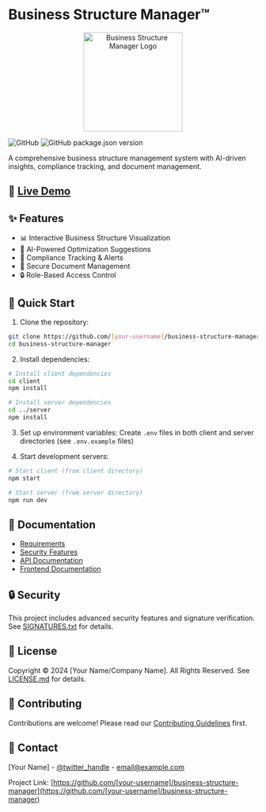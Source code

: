 # Business Structure Manager™

<p align="center">
  <img src="client/public/logo.png" alt="Business Structure Manager Logo" width="200"/>
</p>

![GitHub](https://img.shields.io/github/license/[your-username]/business-structure-manager)
![GitHub package.json version](https://img.shields.io/github/package-json/v/[your-username]/business-structure-manager)

A comprehensive business structure management system with AI-driven insights, compliance tracking, and document management.

## 🌟 [Live Demo](https://[your-username].github.io/business-structure-manager)

## ✨ Features

- 📊 Interactive Business Structure Visualization
- 🤖 AI-Powered Optimization Suggestions
- 📝 Compliance Tracking & Alerts
- 📁 Secure Document Management
- 🔒 Role-Based Access Control

## 🚀 Quick Start

1. Clone the repository:
```bash
git clone https://github.com/[your-username]/business-structure-manager.git
cd business-structure-manager
```

2. Install dependencies:
```bash
# Install client dependencies
cd client
npm install

# Install server dependencies
cd ../server
npm install
```

3. Set up environment variables:
Create `.env` files in both client and server directories (see `.env.example` files)

4. Start development servers:
```bash
# Start client (from client directory)
npm start

# Start server (from server directory)
npm run dev
```

## 📖 Documentation

- [Requirements](REQUIREMENTS.md)
- [Security Features](SIGNATURES.txt)
- [API Documentation](server/README.md)
- [Frontend Documentation](client/README.md)

## 🔒 Security

This project includes advanced security features and signature verification. See [SIGNATURES.txt](SIGNATURES.txt) for details.

## 📄 License

Copyright © 2024 [Your Name/Company Name]. All Rights Reserved.
See [LICENSE.md](LICENSE.md) for details.

## 🤝 Contributing

Contributions are welcome! Please read our [Contributing Guidelines](CONTRIBUTING.md) first.

## 📧 Contact

[Your Name] - [@twitter_handle](https://twitter.com/[your-handle]) - email@example.com

Project Link: [https://github.com/[your-username]/business-structure-manager](https://github.com/[your-username]/business-structure-manager) 